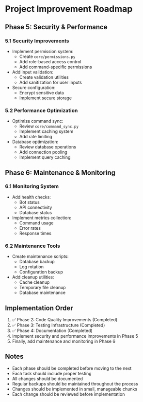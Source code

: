 # Project Improvement Roadmap

## Phase 5: Security & Performance

### 5.1 Security Improvements
- Implement permission system:
  - Create `core/permissions.py`
  - Add role-based access control
  - Add command-specific permissions
- Add input validation:
  - Create validation utilities
  - Add sanitization for user inputs
- Secure configuration:
  - Encrypt sensitive data
  - Implement secure storage

### 5.2 Performance Optimization
- Optimize command sync:
  - Review `core/command_sync.py`
  - Implement caching system
  - Add rate limiting
- Database optimization:
  - Review database operations
  - Add connection pooling
  - Implement query caching

## Phase 6: Maintenance & Monitoring

### 6.1 Monitoring System
- Add health checks:
  - Bot status
  - API connectivity
  - Database status
- Implement metrics collection:
  - Command usage
  - Error rates
  - Response times

### 6.2 Maintenance Tools
- Create maintenance scripts:
  - Database backup
  - Log rotation
  - Configuration backup
- Add cleanup utilities:
  - Cache cleanup
  - Temporary file cleanup
  - Database maintenance

## Implementation Order

1. ✅ Phase 2: Code Quality Improvements (Completed)
2. ✅ Phase 3: Testing Infrastructure (Completed)
3. ✅ Phase 4: Documentation (Completed)
4. Implement security and performance improvements in Phase 5
5. Finally, add maintenance and monitoring in Phase 6

## Notes
- Each phase should be completed before moving to the next
- Each task should include proper testing
- All changes should be documented
- Regular backups should be maintained throughout the process
- Changes should be implemented in small, manageable chunks
- Each change should be reviewed before implementation 
